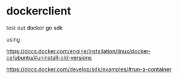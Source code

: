 # dockerclient
test out docker go sdk

using

https://docs.docker.com/engine/installation/linux/docker-ce/ubuntu/#uninstall-old-versions

https://docs.docker.com/develop/sdk/examples/#run-a-container